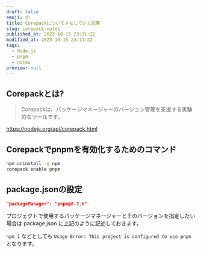 ```yaml
---
draft: false
emoji: 📦
title: Corepackについてメモしていく記事
slug: corepack-notes
published_at: 2023-10-15 23:11:22
modified_at: 2023-10-15 23:11:22
tags:
  - Node.js
  - pnpm
  - notes
preview: null
---
```


## Corepackとは?

> Corepackは、パッケージマネージャーのバージョン管理を支援する実験的なツールです。

https://nodejs.org/api/corepack.html

## Corepackでpnpmを有効化するためのコマンド

```sh
npm uninstall -g npm
corepack enable pnpm
```

## package.jsonの設定

```json:package.json
"packageManager": "pnpm@8.7.6"
```

プロジェクトで使用するパッケージマネージャーとそのバージョンを指定したい場合は package.json に上記のように記述しておきます。

`npm i` などとしても `Usage Error: This project is configured to use pnpm` となります。
